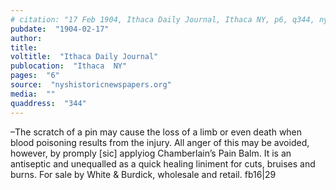 ```yaml
---
# citation: "17 Feb 1904, Ithaca Daily Journal, Ithaca NY, p6, q344, nyshistoricnewspapers.org."
pubdate:  "1904-02-17"
author: 
title: 
voltitle:  "Ithaca Daily Journal"
publocation:  "Ithaca  NY"
pages:  "6"
source:  "nyshistoricnewspapers.org"
media:  ""
quaddress:  "344"
---
```


–The scratch of a pin may cause the loss of a limb or even death when blood poisoning results from the injury. All anger of this may be avoided, however, by promply [sic] applyiog Chamberlain’s Pain Balm. It is an antiseptic and unequalled as a quick healing liniment for cuts, bruises and burns. For sale by White & Burdick, wholesale and retail. fb16|29


